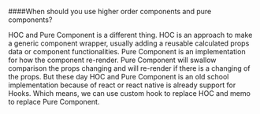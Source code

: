 ####When should you use higher order components and pure components?

HOC and Pure Component is a different thing. HOC is an approach to make a generic component wrapper, usually adding a reusable calculated props data or component functionalities. Pure Component is an implementation for how the component re-render. Pure Component will swallow comparison the props changing and will re-render if there is a changing of the props.
But these day HOC and Pure Component is an old school implementation because of react or react native is already support for Hooks. Which means, we can use custom hook to replace HOC and memo to replace Pure Component.
